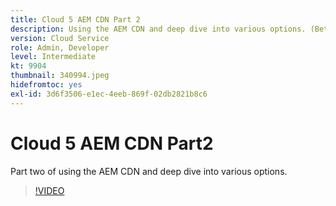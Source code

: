 ```yaml
---
title: Cloud 5 AEM CDN Part 2
description: Using the AEM CDN and deep dive into various options. (Between 60 and 160 characters)
version: Cloud Service
role: Admin, Developer
level: Intermediate
kt: 9904
thumbnail: 340994.jpeg
hidefromtoc: yes
exl-id: 3d6f3506-e1ec-4eeb-869f-02db2821b8c6
---
```

# Cloud 5 AEM CDN Part2

Part two of using the AEM CDN and deep dive into various options. 

>[!VIDEO](https://video.tv.adobe.com/v/340994/?quality=12&learn=on)
